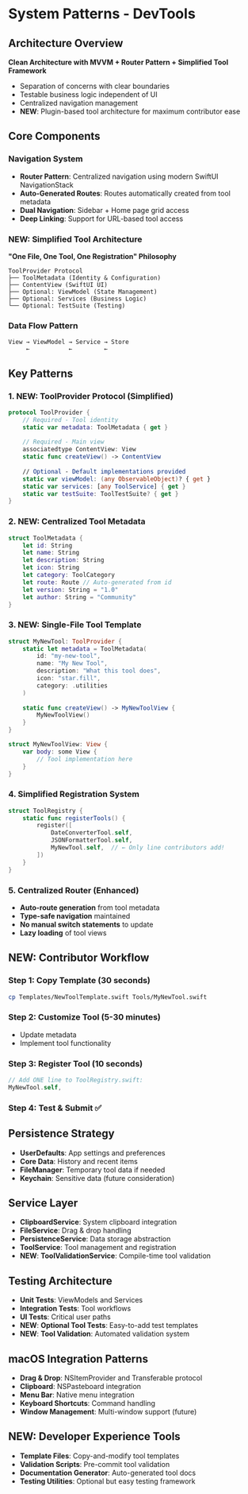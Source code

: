 # System Patterns - DevTools

## Architecture Overview
**Clean Architecture with MVVM + Router Pattern + Simplified Tool Framework**
- Separation of concerns with clear boundaries
- Testable business logic independent of UI
- Centralized navigation management
- **NEW**: Plugin-based tool architecture for maximum contributor ease

## Core Components

### Navigation System
- **Router Pattern**: Centralized navigation using modern SwiftUI NavigationStack
- **Auto-Generated Routes**: Routes automatically created from tool metadata
- **Dual Navigation**: Sidebar + Home page grid access
- **Deep Linking**: Support for URL-based tool access

### NEW: Simplified Tool Architecture
**"One File, One Tool, One Registration" Philosophy**

```
ToolProvider Protocol
├── ToolMetadata (Identity & Configuration)
├── ContentView (SwiftUI UI)
├── Optional: ViewModel (State Management)
├── Optional: Services (Business Logic)
└── Optional: TestSuite (Testing)
```

### Data Flow Pattern
```
View → ViewModel → Service → Store
     ←           ←         ←
```

## Key Patterns

### 1. NEW: ToolProvider Protocol (Simplified)
```swift
protocol ToolProvider {
    // Required - Tool identity
    static var metadata: ToolMetadata { get }
    
    // Required - Main view
    associatedtype ContentView: View
    static func createView() -> ContentView
    
    // Optional - Default implementations provided
    static var viewModel: (any ObservableObject)? { get }
    static var services: [any ToolService] { get }
    static var testSuite: ToolTestSuite? { get }
}
```

### 2. NEW: Centralized Tool Metadata
```swift
struct ToolMetadata {
    let id: String
    let name: String
    let description: String
    let icon: String
    let category: ToolCategory
    let route: Route // Auto-generated from id
    let version: String = "1.0"
    let author: String = "Community"
}
```

### 3. NEW: Single-File Tool Template
```swift
struct MyNewTool: ToolProvider {
    static let metadata = ToolMetadata(
        id: "my-new-tool",
        name: "My New Tool", 
        description: "What this tool does",
        icon: "star.fill",
        category: .utilities
    )
    
    static func createView() -> MyNewToolView {
        MyNewToolView()
    }
}

struct MyNewToolView: View {
    var body: some View {
        // Tool implementation here
    }
}
```

### 4. Simplified Registration System
```swift
struct ToolRegistry {
    static func registerTools() {
        register([
            DateConverterTool.self,
            JSONFormatterTool.self,
            MyNewTool.self,  // ← Only line contributors add!
        ])
    }
}
```

### 5. Centralized Router (Enhanced)
- **Auto-route generation** from tool metadata
- **Type-safe navigation** maintained
- **No manual switch statements** to update
- **Lazy loading** of tool views

## NEW: Contributor Workflow

### Step 1: Copy Template (30 seconds)
```bash
cp Templates/NewToolTemplate.swift Tools/MyNewTool.swift
```

### Step 2: Customize Tool (5-30 minutes)
- Update metadata
- Implement tool functionality

### Step 3: Register Tool (10 seconds)
```swift
// Add ONE line to ToolRegistry.swift:
MyNewTool.self,
```

### Step 4: Test & Submit ✅

## Persistence Strategy
- **UserDefaults**: App settings and preferences
- **Core Data**: History and recent items
- **FileManager**: Temporary tool data if needed
- **Keychain**: Sensitive data (future consideration)

## Service Layer
- **ClipboardService**: System clipboard integration
- **FileService**: Drag & drop handling
- **PersistenceService**: Data storage abstraction
- **ToolService**: Tool management and registration
- **NEW**: **ToolValidationService**: Compile-time tool validation

## Testing Architecture
- **Unit Tests**: ViewModels and Services
- **Integration Tests**: Tool workflows
- **UI Tests**: Critical user paths
- **NEW**: **Optional Tool Tests**: Easy-to-add test templates
- **NEW**: **Tool Validation**: Automated validation system

## macOS Integration Patterns
- **Drag & Drop**: NSItemProvider and Transferable protocol
- **Clipboard**: NSPasteboard integration
- **Menu Bar**: Native menu integration
- **Keyboard Shortcuts**: Command handling
- **Window Management**: Multi-window support (future)

## NEW: Developer Experience Tools
- **Template Files**: Copy-and-modify tool templates
- **Validation Scripts**: Pre-commit tool validation
- **Documentation Generator**: Auto-generated tool docs
- **Testing Utilities**: Optional but easy testing framework 